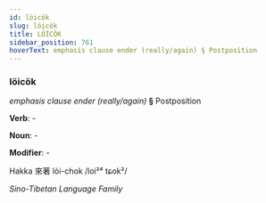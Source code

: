 ```yaml
---
id: löicök
slug: löicök
title: LÖİCÖK
sidebar_position: 761
hoverText: emphasis clause ender (really/again) § Postposition
---
```


### löicök

*emphasis clause ender (really/again)* **§** Postposition

**Verb**: -

**Noun**: -

**Modifier**: -

Hakka 來著 lòi-chok /loi²⁴ tɕok²/

*Sino-Tibetan Language Family*